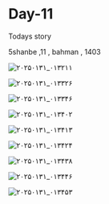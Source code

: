 # Day-11
Todays story

5shanbe ,11 , bahman , 1403

![۲۰۲۵۰۱۳۱_۰۱۳۲۱۱](https://github.com/user-attachments/assets/b27068a0-1b86-4858-b992-592f68fd8d12)

![۲۰۲۵۰۱۳۱_۰۱۳۳۲۶](https://github.com/user-attachments/assets/1fd6baf3-c725-4fce-8dc8-aa751e9bc9fc)

![۲۰۲۵۰۱۳۱_۰۱۳۳۴۶](https://github.com/user-attachments/assets/53cde208-5589-4c6d-9e0b-0432248aca3e)

![۲۰۲۵۰۱۳۱_۰۱۳۴۰۲](https://github.com/user-attachments/assets/5f7e397d-db16-46e5-aa29-68e023dc171e)

![۲۰۲۵۰۱۳۱_۰۱۳۴۱۳](https://github.com/user-attachments/assets/9071384f-1391-46e0-b410-c3e6c00c38d1)

![۲۰۲۵۰۱۳۱_۰۱۳۴۲۴](https://github.com/user-attachments/assets/467bd6ee-c1db-4edf-b8a6-59d3ee2fb529)

![۲۰۲۵۰۱۳۱_۰۱۳۴۳۸](https://github.com/user-attachments/assets/769e69b5-1463-4c87-8078-70bb3ae5f10a)

![۲۰۲۵۰۱۳۱_۰۱۳۴۴۶](https://github.com/user-attachments/assets/d9c9d092-35d7-476a-acef-d036e3aa48d6)

![۲۰۲۵۰۱۳۱_۰۱۳۴۵۳](https://github.com/user-attachments/assets/9754ac1d-bfc4-4558-8167-78cb8107546c)



